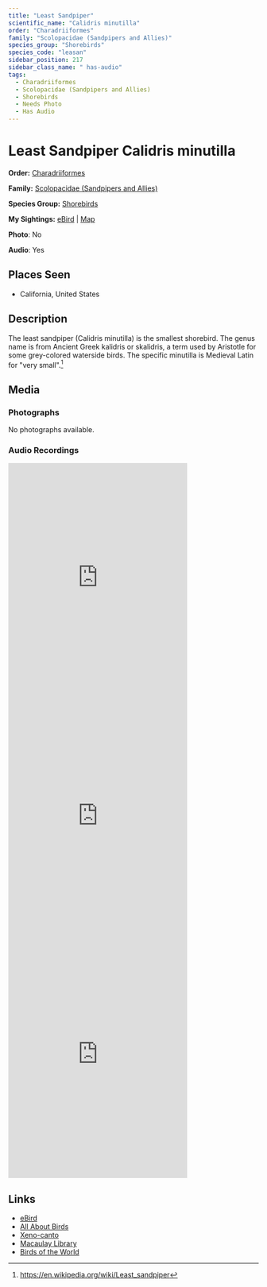 ```yaml
---
title: "Least Sandpiper"
scientific_name: "Calidris minutilla"
order: "Charadriiformes"
family: "Scolopacidae (Sandpipers and Allies)"
species_group: "Shorebirds"
species_code: "leasan"
sidebar_position: 217
sidebar_class_name: " has-audio"
tags: 
  - Charadriiformes
  - Scolopacidae (Sandpipers and Allies)
  - Shorebirds
  - Needs Photo
  - Has Audio
---
```


# Least Sandpiper <span className='sci_name'>Calidris minutilla</span>

**Order:** [Charadriiformes](/tags/charadriiformes)

**Family:** [Scolopacidae (Sandpipers and Allies)](/tags/scolopacidae-sandpipers-and-allies)

**Species Group:** [Shorebirds](/tags/shorebirds)

**My Sightings:** [eBird](https://ebird.org/lifelist?r=world&time=life&spp=leasan) | [Map](/map?species_code=leasan)

**Photo**: No 

**Audio**: Yes

## Places Seen

* California, United States

## Description
The least sandpiper (Calidris minutilla) is the smallest shorebird. The genus name is from Ancient Greek kalidris or skalidris, a term used by Aristotle for some grey-colored waterside birds. The specific minutilla is Medieval Latin for "very small".[^1]

[^1]: https://en.wikipedia.org/wiki/Least_sandpiper

## Media
### Photographs
No photographs available.

### Audio Recordings
<iframe src="https://macaulaylibrary.org/asset/626447443/embed" width="360" height="480" frameborder="0" allowfullscreen></iframe>
<iframe src="https://macaulaylibrary.org/asset/626618108/embed" width="360" height="480" frameborder="0" allowfullscreen></iframe>
<iframe src="https://macaulaylibrary.org/asset/626617947/embed" width="360" height="480" frameborder="0" allowfullscreen></iframe>

## Links
* [eBird](https://ebird.org/species/leasan) 
* [All About Birds](https://www.allaboutbirds.org/guide/leasan) 
* [Xeno-canto](https://www.xeno-canto.org/species/calidris-minutilla) 
* [Macaulay Library](https://search.macaulaylibrary.org/catalog?taxonCode=leasan&sort=rating_rank_desc)
* [Birds of the World](https://birdsoftheworld.org/bow/species/leasan)
